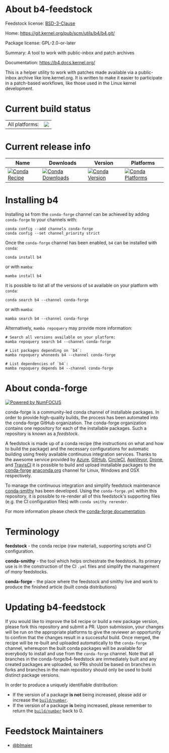 About b4-feedstock
==================

Feedstock license: [BSD-3-Clause](https://github.com/conda-forge/b4-feedstock/blob/main/LICENSE.txt)

Home: https://git.kernel.org/pub/scm/utils/b4/b4.git/

Package license: GPL-2.0-or-later

Summary: A tool to work with public-inbox and patch archives

Documentation: https://b4.docs.kernel.org/

This is a helper utility to work with patches made available via a
public-inbox archive like lore.kernel.org. It is written to make it easier
to participate in a patch-based workflows, like those used in the Linux
kernel development.

Current build status
====================


<table><tr><td>All platforms:</td>
    <td>
      <a href="https://dev.azure.com/conda-forge/feedstock-builds/_build/latest?definitionId=23773&branchName=main">
        <img src="https://dev.azure.com/conda-forge/feedstock-builds/_apis/build/status/b4-feedstock?branchName=main">
      </a>
    </td>
  </tr>
</table>

Current release info
====================

| Name | Downloads | Version | Platforms |
| --- | --- | --- | --- |
| [![Conda Recipe](https://img.shields.io/badge/recipe-b4-green.svg)](https://anaconda.org/conda-forge/b4) | [![Conda Downloads](https://img.shields.io/conda/dn/conda-forge/b4.svg)](https://anaconda.org/conda-forge/b4) | [![Conda Version](https://img.shields.io/conda/vn/conda-forge/b4.svg)](https://anaconda.org/conda-forge/b4) | [![Conda Platforms](https://img.shields.io/conda/pn/conda-forge/b4.svg)](https://anaconda.org/conda-forge/b4) |

Installing b4
=============

Installing `b4` from the `conda-forge` channel can be achieved by adding `conda-forge` to your channels with:

```
conda config --add channels conda-forge
conda config --set channel_priority strict
```

Once the `conda-forge` channel has been enabled, `b4` can be installed with `conda`:

```
conda install b4
```

or with `mamba`:

```
mamba install b4
```

It is possible to list all of the versions of `b4` available on your platform with `conda`:

```
conda search b4 --channel conda-forge
```

or with `mamba`:

```
mamba search b4 --channel conda-forge
```

Alternatively, `mamba repoquery` may provide more information:

```
# Search all versions available on your platform:
mamba repoquery search b4 --channel conda-forge

# List packages depending on `b4`:
mamba repoquery whoneeds b4 --channel conda-forge

# List dependencies of `b4`:
mamba repoquery depends b4 --channel conda-forge
```


About conda-forge
=================

[![Powered by
NumFOCUS](https://img.shields.io/badge/powered%20by-NumFOCUS-orange.svg?style=flat&colorA=E1523D&colorB=007D8A)](https://numfocus.org)

conda-forge is a community-led conda channel of installable packages.
In order to provide high-quality builds, the process has been automated into the
conda-forge GitHub organization. The conda-forge organization contains one repository
for each of the installable packages. Such a repository is known as a *feedstock*.

A feedstock is made up of a conda recipe (the instructions on what and how to build
the package) and the necessary configurations for automatic building using freely
available continuous integration services. Thanks to the awesome service provided by
[Azure](https://azure.microsoft.com/en-us/services/devops/), [GitHub](https://github.com/),
[CircleCI](https://circleci.com/), [AppVeyor](https://www.appveyor.com/),
[Drone](https://cloud.drone.io/welcome), and [TravisCI](https://travis-ci.com/)
it is possible to build and upload installable packages to the
[conda-forge](https://anaconda.org/conda-forge) [anaconda.org](https://anaconda.org/)
channel for Linux, Windows and OSX respectively.

To manage the continuous integration and simplify feedstock maintenance
[conda-smithy](https://github.com/conda-forge/conda-smithy) has been developed.
Using the ``conda-forge.yml`` within this repository, it is possible to re-render all of
this feedstock's supporting files (e.g. the CI configuration files) with ``conda smithy rerender``.

For more information please check the [conda-forge documentation](https://conda-forge.org/docs/).

Terminology
===========

**feedstock** - the conda recipe (raw material), supporting scripts and CI configuration.

**conda-smithy** - the tool which helps orchestrate the feedstock.
                   Its primary use is in the construction of the CI ``.yml`` files
                   and simplify the management of *many* feedstocks.

**conda-forge** - the place where the feedstock and smithy live and work to
                  produce the finished article (built conda distributions)


Updating b4-feedstock
=====================

If you would like to improve the b4 recipe or build a new
package version, please fork this repository and submit a PR. Upon submission,
your changes will be run on the appropriate platforms to give the reviewer an
opportunity to confirm that the changes result in a successful build. Once
merged, the recipe will be re-built and uploaded automatically to the
`conda-forge` channel, whereupon the built conda packages will be available for
everybody to install and use from the `conda-forge` channel.
Note that all branches in the conda-forge/b4-feedstock are
immediately built and any created packages are uploaded, so PRs should be based
on branches in forks and branches in the main repository should only be used to
build distinct package versions.

In order to produce a uniquely identifiable distribution:
 * If the version of a package **is not** being increased, please add or increase
   the [``build/number``](https://docs.conda.io/projects/conda-build/en/latest/resources/define-metadata.html#build-number-and-string).
 * If the version of a package **is** being increased, please remember to return
   the [``build/number``](https://docs.conda.io/projects/conda-build/en/latest/resources/define-metadata.html#build-number-and-string)
   back to 0.

Feedstock Maintainers
=====================

* [@blmaier](https://github.com/blmaier/)

